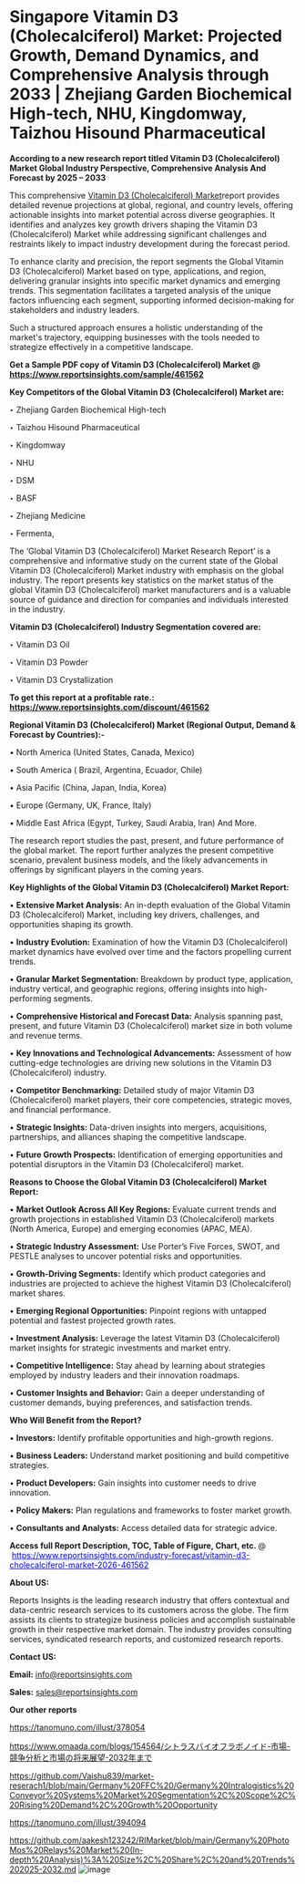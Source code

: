 # Singapore Vitamin D3 (Cholecalciferol) Market: Projected Growth, Demand Dynamics, and Comprehensive Analysis through 2033 | Zhejiang Garden Biochemical High-tech, NHU, Kingdomway, Taizhou Hisound Pharmaceutical

<strong>According to a new research report titled Vitamin D3 (Cholecalciferol) Market Global Industry Perspective, Comprehensive Analysis And Forecast by 2025 – 2033</strong>

This comprehensive <a href=https://www.reportsinsights.com/sample/461562>Vitamin D3 (Cholecalciferol) Market</a>report provides detailed revenue projections at global, regional, and country levels, offering actionable insights into market potential across diverse geographies. It identifies and analyzes key growth drivers shaping the Vitamin D3 (Cholecalciferol) Market while addressing significant challenges and restraints likely to impact industry development during the forecast period.

To enhance clarity and precision, the report segments the Global Vitamin D3 (Cholecalciferol) Market based on type, applications, and region, delivering granular insights into specific market dynamics and emerging trends. This segmentation facilitates a targeted analysis of the unique factors influencing each segment, supporting informed decision-making for stakeholders and industry leaders.

Such a structured approach ensures a holistic understanding of the market's trajectory, equipping businesses with the tools needed to strategize effectively in a competitive landscape.

<strong>Get a Sample PDF copy of Vitamin D3 (Cholecalciferol) Market </strong><strong>@<a href=https://www.reportsinsights.com/sample/461562 style=color:#0000ff;> https://www.reportsinsights.com/sample/461562</a></strong></font>

<strong>Key Competitors of the Global Vitamin D3 (Cholecalciferol) Market are:</strong>

‣ Zhejiang Garden Biochemical High-tech

‣ Taizhou Hisound Pharmaceutical

‣ Kingdomway

‣ NHU

‣ DSM

‣ BASF

‣ Zhejiang Medicine

‣ Fermenta,

The ‘Global Vitamin D3 (Cholecalciferol) Market Research Report’ is a comprehensive and informative study on the current state of the Global Vitamin D3 (Cholecalciferol) Market industry with emphasis on the global industry. The report presents key statistics on the market status of the global Vitamin D3 (Cholecalciferol) market manufacturers and is a valuable source of guidance and direction for companies and individuals interested in the industry.

<strong>Vitamin D3 (Cholecalciferol) Industry Segmentation covered are:</strong>

‣ Vitamin D3 Oil

‣ Vitamin D3 Powder

‣ Vitamin D3 Crystallization

<strong>To get this report at a profitable rate.: <a href=https://www.reportsinsights.com/discount/461562 style=color:#0000ff;>https://www.reportsinsights.com/discount/461562</a></strong></font>

<strong>Regional Vitamin D3 (Cholecalciferol) Market (Regional Output, Demand &amp; Forecast by Countries):-</strong>

• North America (United States, Canada, Mexico)

• South America ( Brazil, Argentina, Ecuador, Chile)

• Asia Pacific (China, Japan, India, Korea)

• Europe (Germany, UK, France, Italy)

• Middle East Africa (Egypt, Turkey, Saudi Arabia, Iran) And More.

The research report studies the past, present, and future performance of the global market. The report further analyzes the present competitive scenario, prevalent business models, and the likely advancements in offerings by significant players in the coming years.

<strong>Key Highlights of the Global Vitamin D3 (Cholecalciferol) Market Report:</strong>

• <strong>Extensive Market Analysis:</strong> An in-depth evaluation of the Global Vitamin D3 (Cholecalciferol) Market, including key drivers, challenges, and opportunities shaping its growth.

• <strong>Industry Evolution:</strong> Examination of how the Vitamin D3 (Cholecalciferol) market dynamics have evolved over time and the factors propelling current trends.

• <strong>Granular Market Segmentation:</strong> Breakdown by product type, application, industry vertical, and geographic regions, offering insights into high-performing segments.

• <strong>Comprehensive Historical and Forecast Data:</strong> Analysis spanning past, present, and future Vitamin D3 (Cholecalciferol) market size in both volume and revenue terms.

• <strong>Key Innovations and Technological Advancements:</strong> Assessment of how cutting-edge technologies are driving new solutions in the Vitamin D3 (Cholecalciferol) industry.

• <strong>Competitor Benchmarking:</strong> Detailed study of major Vitamin D3 (Cholecalciferol) market players, their core competencies, strategic moves, and financial performance.

• <strong>Strategic Insights:</strong> Data-driven insights into mergers, acquisitions, partnerships, and alliances shaping the competitive landscape.

• <strong>Future Growth Prospects:</strong> Identification of emerging opportunities and potential disruptors in the Vitamin D3 (Cholecalciferol) market.

<strong>Reasons to Choose the Global Vitamin D3 (Cholecalciferol) Market Report:</strong>

• <strong>Market Outlook Across All Key Regions:</strong> Evaluate current trends and growth projections in established Vitamin D3 (Cholecalciferol) markets (North America, Europe) and emerging economies (APAC, MEA).

• <strong>Strategic Industry Assessment:</strong> Use Porter’s Five Forces, SWOT, and PESTLE analyses to uncover potential risks and opportunities.

• <strong>Growth-Driving Segments:</strong> Identify which product categories and industries are projected to achieve the highest Vitamin D3 (Cholecalciferol) market shares.

• <strong>Emerging Regional Opportunities:</strong> Pinpoint regions with untapped potential and fastest projected growth rates.

• <strong>Investment Analysis:</strong> Leverage the latest Vitamin D3 (Cholecalciferol) market insights for strategic investments and market entry.

• <strong>Competitive Intelligence:</strong> Stay ahead by learning about strategies employed by industry leaders and their innovation roadmaps.

• <strong>Customer Insights and Behavior:</strong> Gain a deeper understanding of customer demands, buying preferences, and satisfaction trends.

<strong>Who Will Benefit from the Report?</strong>

• <strong>Investors:</strong> Identify profitable opportunities and high-growth regions.

• <strong>Business Leaders:</strong> Understand market positioning and build competitive strategies.

• <strong>Product Developers:</strong> Gain insights into customer needs to drive innovation.

• <strong>Policy Makers:</strong> Plan regulations and frameworks to foster market growth.

• <strong>Consultants and Analysts:</strong> Access detailed data for strategic advice.
</ul>
<strong>Access full Report Description, TOC, Table of Figure, Chart, etc. </strong>@  <a href=https://www.reportsinsights.com/industry-forecast/vitamin-d3-cholecalciferol-market-2026-461562 style=color:#0000ff;>https://www.reportsinsights.com/industry-forecast/vitamin-d3-cholecalciferol-market-2026-461562</a></font>

<strong><strong>About US</strong>:</strong>

Reports Insights is the leading research industry that offers contextual and data-centric research services to its customers across the globe. The firm assists its clients to strategize business policies and accomplish sustainable growth in their respective market domain. The industry provides consulting services, syndicated research reports, and customized research reports.

<strong>Contact US:</strong>

<p class=""""><b>Email:</b> <a href=mailto:info@reportsinsights.com>info@reportsinsights.com</a></p>
<p class=""""><b>Sales:</b> <a href=mailto:sales@reportsinsights.com>sales@reportsinsights.com</a></p>

<strong>Our other reports</strong>

<a href=https://tanomuno.com/illust/378054>https://tanomuno.com/illust/378054</a>

<a href=https://www.omaada.com/blogs/154564/シトラスバイオフラボノイド-市場-競争分析と市場の将来展望-2032年まで>https://www.omaada.com/blogs/154564/シトラスバイオフラボノイド-市場-競争分析と市場の将来展望-2032年まで</a>

<a href=https://github.com/Vaishu839/market-reserach1/blob/main/Germany%20FFC%20/Germany%20Intralogistics%20Conveyor%20Systems%20Market%20Segmentation%2C%20Scope%2C%20Rising%20Demand%2C%20Growth%20Opportunity>https://github.com/Vaishu839/market-reserach1/blob/main/Germany%20FFC%20/Germany%20Intralogistics%20Conveyor%20Systems%20Market%20Segmentation%2C%20Scope%2C%20Rising%20Demand%2C%20Growth%20Opportunity</a>

<a href=https://tanomuno.com/illust/394094>https://tanomuno.com/illust/394094</a>

<a href=https://github.com/aakesh123242/RIMarket/blob/main/Germany%20PhotoMos%20Relays%20Market%20(In-depth%20Analysis)%3A%20Size%2C%20Share%2C%20and%20Trends%202025-2032.md>https://github.com/aakesh123242/RIMarket/blob/main/Germany%20PhotoMos%20Relays%20Market%20(In-depth%20Analysis)%3A%20Size%2C%20Share%2C%20and%20Trends%202025-2032.md</a>
![image](https://github.com/user-attachments/assets/0e79ff30-a8cb-42c8-aa9e-c34bec97dc26)
